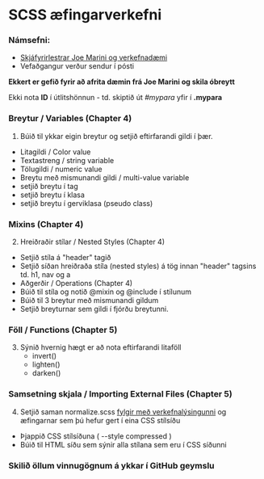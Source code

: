 # SCSS æfingarverkefni 

### Námsefni: 
*	[Skjáfyrirlestrar Joe Marini og verkefnadæmi](http://tskoli.org/vef2b/) 
*	Vefaðgangur verður sendur í pósti

**Ekkert er gefið fyrir að afrita dæmin frá Joe Marini og skila óbreytt**

Ekki nota **ID** í útlitshönnun - td. skiptið út _#mypara_ yfir í **.mypara**

### Breytur / Variables  (Chapter 4)

1.  Búið til ykkar eigin breytur og setjið eftirfarandi gildi í þær.
*	Litagildi / Color value
*	Textastreng / string variable 
*	Tölugildi / numeric value
*	Breytu með mismunandi gildi / multi-value variable
*	setjið breytu í tag 
*	setjið breytu í klasa
*	setjið breytu í gerviklasa (pseudo class) 

### Mixins (Chapter 4)

2.  Hreiðraðir stílar / Nested Styles (Chapter 4)
*	Setjið stíla á "header" tagið
*	Setjið síðan hreiðraða stíla (nested styles) á tög innan "header" tagsins  td. h1, nav og a
*	Aðgerðir / Operations (Chapter 4)
*	Búið til stíla og notið @mixin og @include í stílunum
*	Búið til 3 breytur með mismunandi gildum
*	Setjið breyturnar sem gildi í fjórðu breytunni.

### Föll / Functions (Chapter 5)

3.  Sýnið hvernig hægt er að nota eftirfarandi litaföll 
	*	invert()
	*	lighten()
	*	darken()

### Samsetning skjala / Importing External Files (Chapter 5)

4. Setjið saman normalize.scss [fylgir með verkefnalýsingunni](lesefni/) og æfingarnar sem þú hefur gert í eina CSS stílsíðu
*	Þjappið CSS stílsíðuna ( --style compressed )
*	Búið til HTML síðu sem sýnir alla stílana sem eru í CSS síðunni 


### Skilið öllum vinnugögnum á ykkar í GitHub geymslu
 
